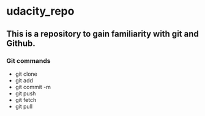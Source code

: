 # udacity_repo
## This is a repository to gain familiarity with git and Github.
### Git commands
* git clone
* git add
* git commit -m
* git push
* git fetch
* git pull
